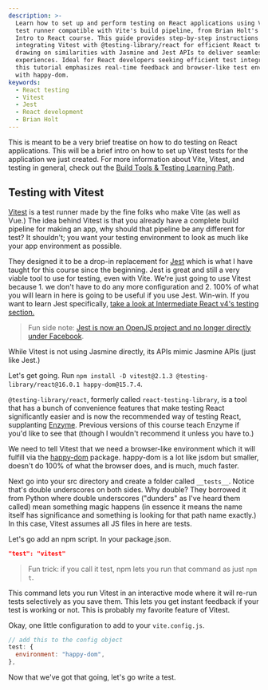 ```yaml
---
description: >-
  Learn how to set up and perform testing on React applications using Vitest, a
  test runner compatible with Vite's build pipeline, from Brian Holt's Complete
  Intro to React course. This guide provides step-by-step instructions for
  integrating Vitest with @testing-library/react for efficient React testing,
  drawing on similarities with Jasmine and Jest APIs to deliver seamless testing
  experiences. Ideal for React developers seeking efficient test integration,
  this tutorial emphasizes real-time feedback and browser-like test environments
  with happy-dom.
keywords:
  - React testing
  - Vitest
  - Jest
  - React development
  - Brian Holt
---
```


This is meant to be a very brief treatise on how to do testing on React applications. This will be a brief intro on how to set up Vitest tests for the application we just created. For more information about Vite, Vitest, and testing in general, check out the [Build Tools & Testing Learning Path][lp].

## Testing with Vitest

[Vitest][vitest] is a test runner made by the fine folks who make Vite (as well as Vue.) The idea behind Vitest is that you already have a complete build pipeline for making an app, why should that pipeline be any different for test? It shouldn't; you want your testing environment to look as much like your app environment as possible.

They designed it to be a drop-in replacement for [Jest][jest] which is what I have taught for this course since the beginning. Jest is great and still a very viable tool to use for testing, even with Vite. We're just going to use Vitest because 1. we don't have to do any more configuration and 2. 100% of what you will learn in here is going to be useful if you use Jest. Win-win. If you want to learn Jest specifically, [take a look at Intermediate React v4's testing section.][v4]

> Fun side note: [Jest is now an OpenJS project and no longer directly under Facebook][fb].

While Vitest is not using Jasmine directly, its APIs mimic Jasmine APIs (just like Jest.)

Let's get going. Run `npm install -D vitest@2.1.3 @testing-library/react@16.0.1 happy-dom@15.7.4`.

`@testing-library/react`, formerly called `react-testing-library`, is a tool that has a bunch of convenience features that make testing React significantly easier and is now the recommended way of testing React, supplanting [Enzyme][enzyme]. Previous versions of this course teach Enzyme if you'd like to see that (though I wouldn't recommend it unless you have to.)

We need to tell Vitest that we need a browser-like environment which it will fulfill via the [happy-dom][hd] package. happy-dom is a lot like jsdom but smaller, doesn't do 100% of what the browser does, and is much, much faster.

Next go into your src directory and create a folder called `__tests__`. Notice that's double underscores on both sides. Why double? They borrowed it from Python where double underscores ("dunders" as I've heard them called) mean something magic happens (in essence it means the name itself has significance and something is looking for that path name exactly.) In this case, Vitest assumes all JS files in here are tests.

Let's go add an npm script. In your package.json.

```json
"test": "vitest"
```

> Fun trick: if you call it test, npm lets you run that command as just `npm t`.

This command lets you run Vitest in an interactive mode where it will re-run tests selectively as you save them. This lets you get instant feedback if your test is working or not. This is probably my favorite feature of Vitest.

Okay, one little configuration to add to your `vite.config.js`.

```javascript
// add this to the config object
test: {
  environment: "happy-dom",
},
```

Now that we've got that going, let's go write a test.

[jest]: https://jestjs.io
[jasmine]: https://jasmine.github.io/
[enzyme]: http://airbnb.io/enzyme/
[istanbul]: https://istanbul.js.org
[res]: https://raw.githubusercontent.com/btholt/complete-intro-to-react-v5/testing/__mocks__/@frontendmasters/res.json
[app]: https://github.com/btholt/citr-v8-project/tree/master/14-context
[fb]: https://twitter.com/cpojer/status/1524419433938046977
[hd]: https://github.com/capricorn86/happy-dom
[vitest]: https://vitest.dev/
[v4]: https://frontendmasters.com/courses/intermediate-react-v4/setup-jest-testing-library/
[lp]: https://frontendmasters.com/learn/build-tools/
